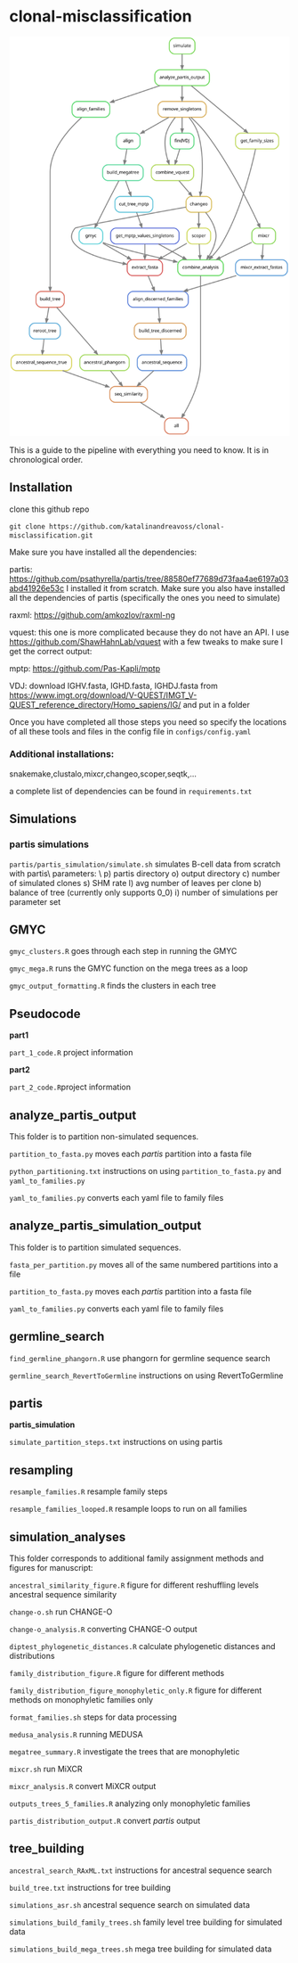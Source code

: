 # clonal-misclassification

![Pipeline](https://github.com/katalinandreavoss/clonal-misclassification/blob/main/dag.svg?raw=true)

This is a guide to the pipeline with everything you need to know. It is in chronological order.


## Installation
clone this github repo
```
git clone https://github.com/katalinandreavoss/clonal-misclassification.git
```

Make sure you have installed all the dependencies:

partis: https://github.com/psathyrella/partis/tree/88580ef77689d73faa4ae6197a03abd41926e53c
I installed it from scratch. Make sure you also have installed all the dependencies of partis (specifically the ones you need to simulate)

raxml: https://github.com/amkozlov/raxml-ng

vquest: this one is more complicated because they do not have an API. I use https://github.com/ShawHahnLab/vquest with a few tweaks to make sure I get the correct output:


mptp: https://github.com/Pas-Kapli/mptp

VDJ: download IGHV.fasta, IGHD.fasta, IGHDJ.fasta from https://www.imgt.org/download/V-QUEST/IMGT_V-QUEST_reference_directory/Homo_sapiens/IG/ and put in a folder


Once you have completed all those steps you need so specify the locations of all these tools and files in the config file in ``configs/config.yaml``

### Additional installations:

snakemake,clustalo,mixcr,changeo,scoper,seqtk,...

a complete list of dependencies can be found in ``requirements.txt``


## Simulations
### partis simulations

``partis/partis_simulation/simulate.sh`` simulates B-cell data from scratch with partis\\
parameters: \\
        p) partis directory
        o) output directory
        c) number of simulated clones
        s) SHM rate
        l) avg number of leaves per clone
        b) balance of tree (currently only supports 0_0)
        i) number of simulations per parameter set

## GMYC

``gmyc_clusters.R`` goes through each step in running the GMYC

``gmyc_mega.R`` runs the GMYC function on the mega trees as a loop

``gmyc_output_formatting.R`` finds the clusters in each tree

## Pseudocode

**part1**
  
``part_1_code.R`` project information

**part2**

``part_2_code.R``project information

## analyze_partis_output

This folder is to partition non-simulated sequences.

``partition_to_fasta.py`` moves each _partis_ partition into a fasta file

``python_partitioning.txt`` instructions on using ``partition_to_fasta.py``  and ``yaml_to_families.py``

``yaml_to_families.py`` converts each yaml file to family files

## analyze_partis_simulation_output

This folder is to partition simulated sequences.

``fasta_per_partition.py`` moves all of the same numbered partitions into a file

``partition_to_fasta.py``  moves each _partis_ partition into a fasta file

``yaml_to_families.py`` converts each yaml file to family files

## germline_search

``find_germline_phangorn.R`` use phangorn for germline sequence search

``germline_search_RevertToGermline`` instructions on using RevertToGermline

## partis

**partis_simulation**

``simulate_partition_steps.txt`` instructions on using partis

## resampling

``resample_families.R`` resample family steps

``resample_families_looped.R`` resample loops to run on all families

## simulation_analyses

This folder corresponds to additional family assignment methods and figures for manuscript:

``ancestral_similarity_figure.R`` figure for different reshuffling levels ancestral sequence similarity

``change-o.sh`` run CHANGE-O

``change-o_analysis.R`` converting CHANGE-O output

``diptest_phylogenetic_distances.R`` calculate phylogenetic distances and distributions

``family_distribution_figure.R`` figure for different methods

``family_distribution_figure_monophyletic_only.R`` figure for different methods on monophyletic families only

``format_families.sh`` steps for data processing

``medusa_analysis.R`` running MEDUSA

``megatree_summary.R`` investigate the trees that are monophyletic

``mixcr.sh`` run MiXCR

``mixcr_analysis.R`` convert MiXCR output

``outputs_trees_5_families.R`` analyzing only monophyletic families

``partis_distribution_output.R`` convert _partis_ output

## tree_building

``ancestral_search_RAxML.txt`` instructions for ancestral sequence search

``build_tree.txt`` instructions for tree building 

``simulations_asr.sh`` ancestral sequence search on simulated data

``simulations_build_family_trees.sh`` family level tree building for simulated data

``simulations_build_mega_trees.sh`` mega tree building for simulated data
